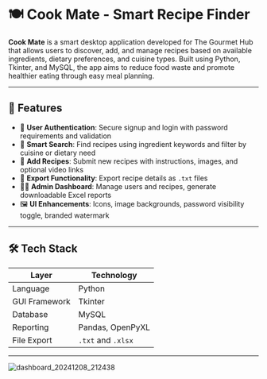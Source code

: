 # 🍽️ Cook Mate - Smart Recipe Finder

**Cook Mate** is a smart desktop application developed for The Gourmet Hub that allows users to discover, add, and manage recipes based on available ingredients, dietary preferences, and cuisine types. Built using Python, Tkinter, and MySQL, the app aims to reduce food waste and promote healthier eating through easy meal planning.

---

## 🎯 Features

- 👤 **User Authentication**: Secure signup and login with password requirements and validation
- 🔎 **Smart Search**: Find recipes using ingredient keywords and filter by cuisine or dietary need
- 🍳 **Add Recipes**: Submit new recipes with instructions, images, and optional video links
- 📁 **Export Functionality**: Export recipe details as `.txt` files
- 👨‍💼 **Admin Dashboard**: Manage users and recipes, generate downloadable Excel reports
- 🖼️ **UI Enhancements**: Icons, image backgrounds, password visibility toggle, branded watermark

---

## 🛠️ Tech Stack

| Layer         | Technology              |
|---------------|--------------------------|
| Language      | Python                   |
| GUI Framework | Tkinter                  |
| Database      | MySQL                    |
| Reporting     | Pandas, OpenPyXL         |
| File Export   | `.txt` and `.xlsx`       |

---

![dashboard_20241208_212438](https://github.com/user-attachments/assets/51810bfd-d49b-4df8-9c6d-67961edc9276)


